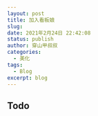 ```yaml
---
layout: post
title: 加入看板娘
slug: 
date: 2021年2月24日 22:42:08
status: publish
author: 穿山甲叔叔
categories:  
  - 美化
tags:
  - Blog
excerpt: blog
---
```


## Todo